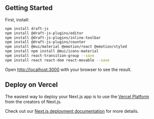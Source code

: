 ## Getting Started

First, install:

```bash
npm install draft-js
npm install @draft-js-plugins/editor
npm install @draft-js-plugins/inline-toolbar
npm install @draft-js-plugins/counter
npm install @mui/material @emotion/react @emotion/styled
npm install npm install @mui/icons-material
npm install react-transition-group --save
npm install react react-dom react-movable --save

```

Open [http://localhost:3000](http://localhost:3000) with your browser to see the result.

## Deploy on Vercel

The easiest way to deploy your Next.js app is to use the [Vercel Platform](https://vercel.com/new?utm_medium=default-template&filter=next.js&utm_source=create-next-app&utm_campaign=create-next-app-readme) from the creators of Next.js.

Check out our [Next.js deployment documentation](https://nextjs.org/docs/deployment) for more details.

